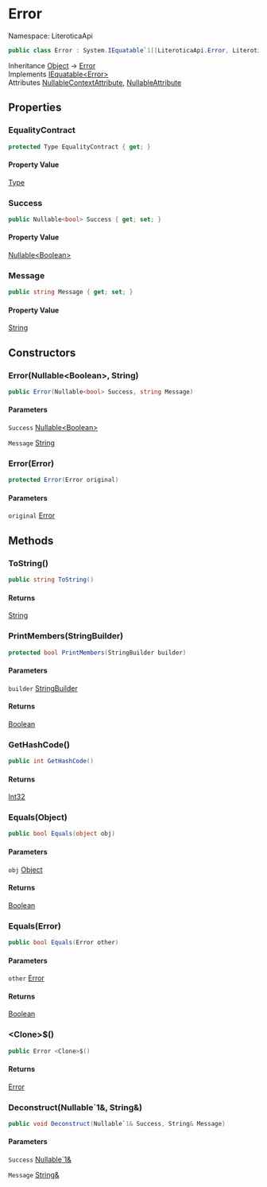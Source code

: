 # Error

Namespace: LiteroticaApi

```csharp
public class Error : System.IEquatable`1[[LiteroticaApi.Error, LiteroticaApi, Version=1.0.0.0, Culture=neutral, PublicKeyToken=null]]
```

Inheritance [Object](https://docs.microsoft.com/en-us/dotnet/api/system.object) → [Error](./literoticaapi/error.md)<br>
Implements [IEquatable&lt;Error&gt;](https://docs.microsoft.com/en-us/dotnet/api/system.iequatable-1)<br>
Attributes [NullableContextAttribute](./system/runtime/compilerservices/nullablecontextattribute.md), [NullableAttribute](./system/runtime/compilerservices/nullableattribute.md)

## Properties

### **EqualityContract**

```csharp
protected Type EqualityContract { get; }
```

#### Property Value

[Type](https://docs.microsoft.com/en-us/dotnet/api/system.type)<br>

### **Success**

```csharp
public Nullable<bool> Success { get; set; }
```

#### Property Value

[Nullable&lt;Boolean&gt;](https://docs.microsoft.com/en-us/dotnet/api/system.nullable-1)<br>

### **Message**

```csharp
public string Message { get; set; }
```

#### Property Value

[String](https://docs.microsoft.com/en-us/dotnet/api/system.string)<br>

## Constructors

### **Error(Nullable&lt;Boolean&gt;, String)**

```csharp
public Error(Nullable<bool> Success, string Message)
```

#### Parameters

`Success` [Nullable&lt;Boolean&gt;](https://docs.microsoft.com/en-us/dotnet/api/system.nullable-1)<br>

`Message` [String](https://docs.microsoft.com/en-us/dotnet/api/system.string)<br>

### **Error(Error)**

```csharp
protected Error(Error original)
```

#### Parameters

`original` [Error](./literoticaapi/error.md)<br>

## Methods

### **ToString()**

```csharp
public string ToString()
```

#### Returns

[String](https://docs.microsoft.com/en-us/dotnet/api/system.string)<br>

### **PrintMembers(StringBuilder)**

```csharp
protected bool PrintMembers(StringBuilder builder)
```

#### Parameters

`builder` [StringBuilder](https://docs.microsoft.com/en-us/dotnet/api/system.text.stringbuilder)<br>

#### Returns

[Boolean](https://docs.microsoft.com/en-us/dotnet/api/system.boolean)<br>

### **GetHashCode()**

```csharp
public int GetHashCode()
```

#### Returns

[Int32](https://docs.microsoft.com/en-us/dotnet/api/system.int32)<br>

### **Equals(Object)**

```csharp
public bool Equals(object obj)
```

#### Parameters

`obj` [Object](https://docs.microsoft.com/en-us/dotnet/api/system.object)<br>

#### Returns

[Boolean](https://docs.microsoft.com/en-us/dotnet/api/system.boolean)<br>

### **Equals(Error)**

```csharp
public bool Equals(Error other)
```

#### Parameters

`other` [Error](./literoticaapi/error.md)<br>

#### Returns

[Boolean](https://docs.microsoft.com/en-us/dotnet/api/system.boolean)<br>

### **&lt;Clone&gt;$()**

```csharp
public Error <Clone>$()
```

#### Returns

[Error](./literoticaapi/error.md)<br>

### **Deconstruct(Nullable`1&, String&)**

```csharp
public void Deconstruct(Nullable`1& Success, String& Message)
```

#### Parameters

`Success` [Nullable`1&](https://docs.microsoft.com/en-us/dotnet/api/system.nullable-1&)<br>

`Message` [String&](https://docs.microsoft.com/en-us/dotnet/api/system.string&)<br>
